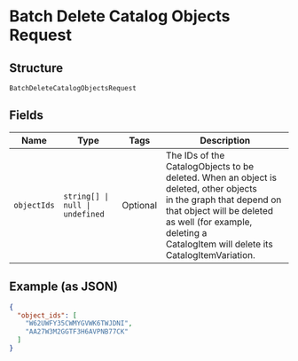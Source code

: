 
# Batch Delete Catalog Objects Request

## Structure

`BatchDeleteCatalogObjectsRequest`

## Fields

| Name | Type | Tags | Description |
|  --- | --- | --- | --- |
| `objectIds` | `string[] \| null \| undefined` | Optional | The IDs of the CatalogObjects to be deleted. When an object is deleted, other objects<br/>in the graph that depend on that object will be deleted as well (for example, deleting a<br/>CatalogItem will delete its CatalogItemVariation. |

## Example (as JSON)

```json
{
  "object_ids": [
    "W62UWFY35CWMYGVWK6TWJDNI",
    "AA27W3M2GGTF3H6AVPNB77CK"
  ]
}
```

